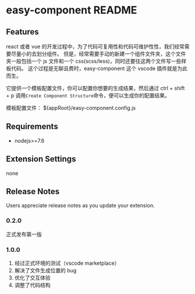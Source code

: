 # easy-component README

## Features

react 或者 vue 的开发过程中，为了代码可复用性和代码可维护性性，我们经常需要尽量小的去划分组件。
但是，经常需要手动的新建一个组件文件夹，这个文件夹一般包括一个 js 文件和一个 css(scss/less)，同时还要往这两个文件写一些样板代码。
这个过程是无聊且费时，easy-component 这个 vscode 插件就是为此而生。

它提供一个模板配置文件，你可以配置你想要的生成结果，然后通过 ctrl + shift + p 调用`Create Component Structure`命令，便可以生成你的配置结果。

模板配置文件： \${appRoot}/easy-component.config.js

## Requirements

- nodejs>=7.6

## Extension Settings

none

<!-- ## Known Issues

Calling out known issues can help limit users opening duplicate issues against your extension. -->

## Release Notes

Users appreciate release notes as you update your extension.

### 0.2.0

正式发布第一版

### 1.0.0

1. 经过正式环境的测试（vscode marketplace）
2. 解决了文件生成位置的 bug
3. 优化了交互体验
4. 调整了代码结构
